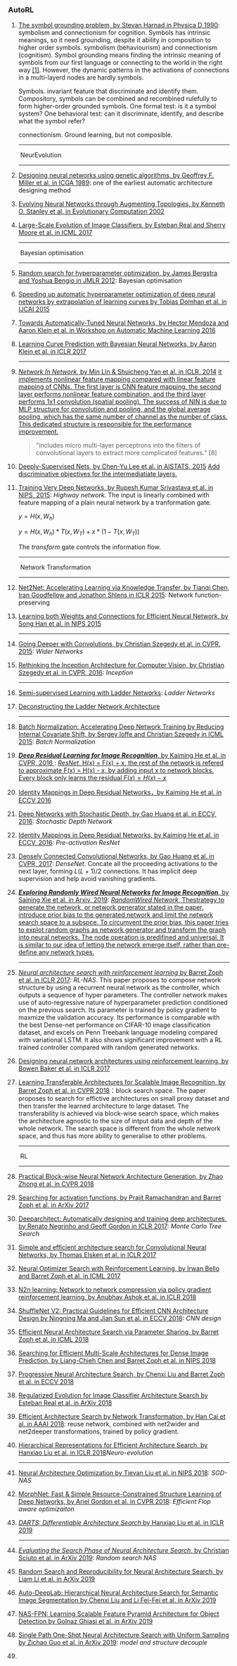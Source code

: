 ### AutoRL

1. [The symbol grounding problem, by Stevan Harnad in Physica D 1990](http://www.cs.ox.ac.uk/activities/ieg/e-library/sources/harnad90_sgproblem.pdf): symbolism and connectionism for cognition. Symbols has intrinsic meanings, so it need grounding, despite it ability in composition to higher order symbols. symbolism (behaviourism) and connectionism (cognitism). Symbol grounding means finding the intrinsic meaning of symbols from our first language or connecting to the world in the right way [[1]](http://www.cs.ox.ac.uk/activities/ieg/e-library/sources/harnad90_sgproblem.pdf). However, the dynamic patterns in the activations of connections in a multi-layerd nodes are hardly symbols. 

   Symbols. invariant feature that discriminate and identify them. Compository, symbols can be combined and recombined rulefully to form higher-order grounded symbols.  One formal test: is it a symbol system? One behavioral test: can it discriminate, identify, and describe what the symbol refer?

   connectionism. Ground learning, but not composible.

   ------

   ​									NeurEvolution

   ------

2. [Designing neural networks using genetic algorithms, by Geoffrey F. Miller et al. in ICGA 1989](https://static1.squarespace.com/static/58e2a71bf7e0ab3ba886cea3/t/5909113c1b631b40f8137956/1493766462349/1989+neural+networks.pdf): one of the earliest automatic architecture designing method

3. [Evolving Neural Networks through Augmenting Topologies, by Kenneth O. Stanley et al. in Evolutionary Computation 2002](https://dl.acm.org/citation.cfm?id=638554)

4. [Large-Scale Evolution of Image Classifiers, by Esteban Real and Sherry Moore et al. in ICML 2017](https://arxiv.org/abs/1703.01041)

   ------

   ​								Bayesian optimisation

   -----

5. [Random search for hyperparameter optimization, by James Bergstra and Yoshua Bengio in JMLR 2012](http://www.jmlr.org/papers/volume13/bergstra12a/bergstra12a.pdf): Bayesian optimisation

6. [Speeding up automatic hyperparameter optimization of deep neural networks by extrapolation of learning curves by Tobias Domhan et al. in IJCAI 2015](http://ml.informatik.uni-freiburg.de/papers/15-IJCAI-Extrapolation_of_Learning_Curves.pdf)

7. [Towards Automatically-Tuned Neural Networks, by Hector Mendoza and Aaron Klein et al. in Workshop on Automatic Machine Learning 2016](https://ml.informatik.uni-freiburg.de/papers/16-AUTOML-AutoNet.pdf)

8. [Learning Curve Prediction with Bayesian Neural Networks, by Aaron Klein et al. in ICLR 2017](https://openreview.net/forum?id=S11KBYclx)

   ------

9. [*Network In Network*, by Min Lin & Shuicheng Yan et al. in ICLR, 2014](https://openreview.net/forum?id=ylE6yojDR5yqX) <!--"includes micro multi-layer
   perceptrons into the filters of convolutional layers to extract more complicated features."[DenseNet]--> <u>it implements nonlinear feature mapping compared with linear feature mapping of CNNs. The first layer is CNN feature mapping, the second layer performs nonlinear feature combination, and the third layer performs 1x1 convolution (spatial pooling). The success of NIN is due to MLP structure for convolution and pooling, and the global average pooling, which has the same number of channel as the number of class. This dedicated structure is responsible for the performance improvement.</u>

   > "includes micro multi-layer perceptrons into the filters of convolutional layers to extract more complicated features." [8]

10. [Deeply-Supervised Nets, by Chen-Yu Lee et al. in AISTATS, 2015](http://proceedings.mlr.press/v38/lee15a.pdf) <u>Add discriminative objectives for the intermediatiate layers.</u>

11. [Training Very Deep Networks, by Rupesh Kumar Srivastava et al. in NIPS, 2015](https://papers.nips.cc/paper/5850-training-very-deep-networks.pdf): *Highway network*. The input is linearly combined with feature mapping of a plain neural network by a tranformation gate.

    $y=H(x,W_{h})$

    $y=H(x,W_{h})*T(x,W_{T})+x*(1-T(x,W_{T}))$

    The *transform* gate controls the information flow.

    ------

    ​								Network Transformation

    ------

12. [Net2Net: Accelerating Learning via Knowledge Transfer, by Tianqi Chen, Iran Goodfellow and Jonathon Shlens in ICLR 2015](https://arxiv.org/abs/1511.05641): Network function-preserving

13. [Learning both Weights and Connections for Efficient Neural Network, by Song Han et al. in NIPS 2015](https://papers.nips.cc/paper/5784-learning-both-weights-and-connections-for-efficient-neural-network)

    

    

    ------

    

14. [Going Deeper with Convolutions, by Christian Szegedy et al. in CVPR, 2015](https://arxiv.org/abs/1409.4842): *Wider Networks*<!--Wider GoogLeNet with an inception module which concatenates feature-maps produced by filters of different sizes--> 

15. [Rethinking the Inception Architecture for Computer Vision, by Christian Szegedy et al. in CVPR, 2016](https://www.cv-foundation.org/openaccess/content_cvpr_2016/papers/Szegedy_Rethinking_the_Inception_CVPR_2016_paper.pdf): *Inception*

    ------

16. [Semi-supervised Learning with Ladder Networks](http://papers.nips.cc/paper/5947-semi-supervised-learning-with-ladder-ne): *Ladder Networks*

17. [Deconstructing the Ladder Network Architecture](http://proceedings.mlr.press/v48/pezeshki16.pdf)

    ------

18. [Batch Normalization: Accelerating Deep Network Training by Reducing Internal Covariate Shift, by Sergey Ioffe and Christian Szegedy in ICML 2015](http://proceedings.mlr.press/v37/ioffe15.pdf): *Batch Normalization*

    

19. [***Deep Residual Learning for Image Recognition***, by Kaiming He et al. in CVPR, 2016 ](https://www.cv-foundation.org/openaccess/content_cvpr_2016/papers/He_Deep_Residual_Learning_CVPR_2016_paper.pdf): <u>*ResNet*, H(x) = F(x) + x, the rest of the network is refered to approximate F(x) = H(x) - x, by adding input x to network blocks. Every block only learns the residual $F(x)=H(x)-x​$</u>

20. [Identity Mappings in Deep Residual Networks，by Kaiming He et al. in ECCV 2016](https://arxiv.org/abs/1603.05027)

21. [Deep Networks with Stochastic Depth, by Gao Huang et al. in ECCV, 2016](https://arxiv.org/abs/1603.09382): *Stochastic Depth Network*

22. [Identity Mappings in Deep Residual Networks, by Kaiming He et al. in ECCV, 2016](https://arxiv.org/abs/1603.05027): *Pre-activation ResNet*

23. [Densely Connected Convolutional Networks, by Gao Huang et al. in CVPR, 2017](http://openaccess.thecvf.com/content_cvpr_2017/papers/Huang_Densely_Connected_Convolutional_CVPR_2017_paper.pdf): *DenseNet*. Concate all the proceeding activations to the next layer, forming $L(L+1)/2$ connections. It has implicit deep supervision and help avoid vanishing gradients.

24. [***Exploring Randomly Wired Neural Networks for Image Recognition***, by Saining Xie et al. in Arxiv, 2019](https://arxiv.org/pdf/1904.01569.pdf): <u>*RandomWired Network*, Thestrategy to generate the network, or network generator stated in the paper, introduce prior bias to the generated network and limit the network search space to a subspce. To circumvent the prior bias, this paper tries to explot random graphs as network generator and transform the graph into neural networks. The node operation is predifined and universal. It is similar to our idea of letting the network emerge itself, rather than pre-define any network types. </u> 

    ------

    

25. [*Neural architecture search with reinforcement learning* by Barret Zoph et al. in ICLR 2017](https://openreview.net/pdf?id=r1Ue8Hcxg): *RL-NAS*. This paper proposes to compose network structure by using a recurrent neural network as the controller, which outputs a sequence of hyper parameters. The controller network makes use of auto-regressive nature of hyperparameter prediction conditioned on the previous search. Its parameter is trained by policy gradient to maxmize the validation accuracy.  Its performance is comparable with the best Dense-net performance on CIFAR-10 image classification dataset, and excels on Penn Treebank language modeling compared with variational LSTM. It also shows significant improvement with a RL trained controller compared with random generated networks.

26. [Designing neural network architectures using reinforcement learning, by Bowen Baker et al. in ICLR 2017](https://openreview.net/pdf?id=S1c2cvqee)

27. [Learning Transferable Architectures for Scalable Image Recognition, by Barret Zoph et al. in CVPR 2018](http://openaccess.thecvf.com/content_cvpr_2018/papers/Zoph_Learning_Transferable_Architectures_CVPR_2018_paper.pdf)：block search space. The paper proposes to search for effictive architectures on small proxy dataset and then transfer the learned architecture to large dataset. The transferability is achieved via block-wise search space, which makes the architecture agnostic to the size of intput data and depth of the whole network. The search space is different from the whole network space, and thus has more ability to generalise to other problems.

    ------

    ​											RL

    ------

28. [Practical Block-wise Neural Network Architecture Generation, by Zhao Zhong et al. in CVPR 2018](http://openaccess.thecvf.com/content_cvpr_2018/papers/Zhong_Practical_Block-Wise_Neural_CVPR_2018_paper.pdf)

29. [Searching for activation functions, by Prajit Ramachandran and Barret Zoph et al. in ArXiv 2017](https://arxiv.org/abs/1710.05941)

30. [Deeparchitect: Automatically designing and training deep architectures, by Renato Negrinho and Geoff Gordon in ICLR 2017](https://openreview.net/pdf?id=rkTBjG-AZ): *Monte Carlo Tree Search*

31. [Simple and efficient architecture search for Convolutional Neural Networks, by Thomas Elsken et al. in ICLR 2017](https://openreview.net/forum?id=SySaJ0xCZ)

32. [Neural Optimizer Search with Reinforcement Learning, by Irwan Bello and Barret Zoph et al. in ICML 2017](http://proceedings.mlr.press/v70/bello17a/bello17a.pdf)

33. [N2n learning: Network to network compression via policy gradient reinforcement learning, by Anubhav Ashok et al. in ICLR 2018](https://openreview.net/pdf?id=B1hcZZ-AW)

34. [ShuffleNet V2: Practical Guidelines for Efficient CNN Architecture Design by Ningning Ma and Jian Sun et al. in ECCV 2018](https://arxiv.org/pdf/1807.11164.pdf): *CNN design*

35. [Efficient Neural Architecture Search via Parameter Sharing, by Barret Zoph et al. in ICML 2018](http://proceedings.mlr.press/v80/pham18a/pham18a.pdf)

36. [Searching for Efficient Multi-Scale Architectures for Dense Image Prediction, by Liang-Chieh Chen and Barret Zoph et al. in NIPS 2018](http://papers.nips.cc/paper/8087-searching-for-efficient-multi-scale-architectures-for-dense-image-prediction.pdf)

37. [Progressive Neural Architecture Search, by Chenxi Liu and Barret Zoph et al. in ECCV 2018](http://openaccess.thecvf.com/content_ECCV_2018/papers/Chenxi_Liu_Progressive_Neural_Architecture_ECCV_2018_paper.pdf)

38. [Regularized Evolution for Image Classifier Architecture Search by Esteban Real et al. in ArXiv 2018](https://arxiv.org/abs/1802.01548)

39. [Efficient Architecture Search by Network Transformation, by Han Cai et al. in AAAI 2018](https://www.aaai.org/ocs/index.php/AAAI/AAAI18/paper/viewFile/16755/16568): reuse network, combined with net2wider and net2deeper transformations, trained by policy gradient.

40. [Hierarchical Representations for Efficient Architecture Search, by Hanxiao Liu et al. in ICLR 2018](https://openreview.net/forum?id=BJQRKzbA-)*Neuro-evolution*

    ------

41. [Neural Architecture Optimization by Tieyan Liu et al. in NIPS 2018](https://papers.nips.cc/paper/8007-neural-architecture-optimization.pdf): *SGD-NAS*

42. [MorphNet: Fast & Simple Resource-Constrained Structure Learning of Deep Networks, by Ariel Gordon et al. in CVPR 2018](https://arxiv.org/abs/1711.06798): *Efficient Flop aware optimizaiton*

43. [*DARTS: Differentiable Architecture Search* by Hanxiao Liu et al. in ICLR 2019](https://openreview.net/forum?id=S1eYHoC5FX)

    ------

44. [*Evaluating the Search Phase of Neural Architecture Search*, by Christian Sciuto et al. in ArXiv 2019](https://arxiv.org/pdf/1902.08142.pdf): *Random search NAS*

45. [Random Search and Reproducibility for Neural Architecture Search, by Liam Li et al. in ArXiv 2019](https://arxiv.org/abs/1902.07638)

46. [Auto-DeepLab: Hierarchical Neural Architecture Search for Semantic Image Segmentation by Chenxi Liu and Li Fei-Fei et al. in ArXiv 2019](https://arxiv.org/abs/1901.02985v2)

47. [NAS-FPN: Learning Scalable Feature Pyramid Architecture for Object Detection by Golnaz Ghiasi et al. in ArXiv 2019](https://arxiv.org/abs/1904.07392)

48. [Single Path One-Shot Neural Architecture Search with Uniform Sampling by Zichao Guo et al. in ArXiv 2019](https://arxiv.org/abs/1904.00420): *model and structure decouple*

49. 

